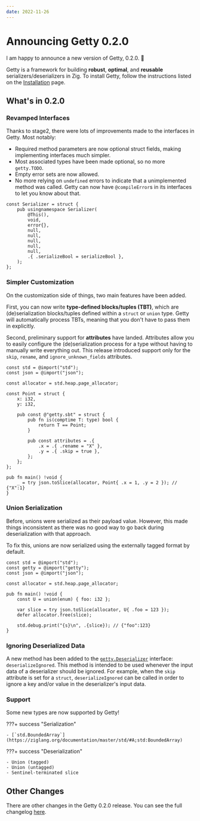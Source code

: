 ```yaml
---
date: 2022-11-26
---
```


# Announcing Getty 0.2.0

<!-- more -->

I am happy to announce a new version of Getty, 0.2.0. :tada:

Getty is a framework for building __robust__, __optimal__, and __reusable__
serializers/deserializers in Zig. To install Getty, follow the instructions
listed on the [Installation](https://getty.so/user-guide/installation/) page.

## What's in 0.2.0

### Revamped Interfaces

Thanks to stage2, there were lots of improvements made to the interfaces in Getty. Most notably:

- Required method parameters are now optional struct fields, making implementing interfaces much simpler.
- Most associated types have been made optional, so no more `getty.TODO`.
- Empty error sets are now allowed.
- No more relying on `undefined` errors to indicate that a unimplemented method was called. Getty can now have `@compileError`s in its interfaces to let you know about that.

```zig title="Zig code"
const Serializer = struct {
    pub usingnamespace Serializer(
        @This(),
        void,
        error{},
        null,
        null,
        null,
        null,
        null,
        .{ .serializeBool = serializeBool },
    );
};
```

### Simpler Customization

On the customization side of things, two main features have been added.

First, you can now write **type-defined blocks/tuples (TBT)**, which are
(de)serialization blocks/tuples defined within a `struct` or `union` type.
Getty will automatically process TBTs, meaning that you don't have to pass them
in explicitly.

Second, preliminary support for **attributes** have landed. Attributes allow
you to easily configure the (de)serialization process for a type without having
to manually write everything out. This release introduced support only for the
`skip`, `rename`, and `ignore_unknown_fields` attributes.

```zig title="Zig code"
const std = @import("std");
const json = @import("json");

const allocator = std.heap.page_allocator;

const Point = struct {
    x: i32,
    y: i32,

    pub const @"getty.sbt" = struct {
        pub fn is(comptime T: type) bool {
            return T == Point;
        }

        pub const attributes = .{
            .x = .{ .rename = "X" },
            .y = .{ .skip = true },
        };
    };
};

pub fn main() !void {
    _ = try json.toSlice(allocator, Point{ .x = 1, .y = 2 }); // {"X":1}
}
```

### Union Serialization

Before, unions were serialized as their payload value. However, this made
things inconsistent as there was no good way to go back during deserialization
with that approach.

To fix this, unions are now serialized using the externally tagged format by default.

```zig title="Zig code"
const std = @import("std");
const getty = @import("getty");
const json = @import("json");

const allocator = std.heap.page_allocator;

pub fn main() !void {
    const U = union(enum) { foo: i32 };

    var slice = try json.toSlice(allocator, U{ .foo = 123 });
    defer allocator.free(slice);

    std.debug.print("{s}\n", .{slice}); // {"foo":123}
}
```

### Ignoring Deserialized Data

A new method has been added to the
[`getty.Deserializer`](https://docs.getty.so/#A;std:Deserializer) interface:
`deserializeIgnored`. This method is intended to be used whenever the input
data of a deserializer should be ignored. For example, when the `skip`
attribute is set for a `struct`, `deserializeIgnored` can be called in order to
ignore a key and/or value in the deserializer's input data.

### Support

Some new types are now supported by Getty!

???+ success "Serialization"

    - [`std.BoundedArray`](https://ziglang.org/documentation/master/std/#A;std:BoundedArray)

???+ success "Deserialization"

    - Union (tagged)
    - Union (untagged)
    - Sentinel-terminated slice

## Other Changes

There are other changes in the Getty 0.2.0 release. You can see the full changelog [here](https://github.com/getty-zig/getty/compare/0.1.0...0.2.0).
